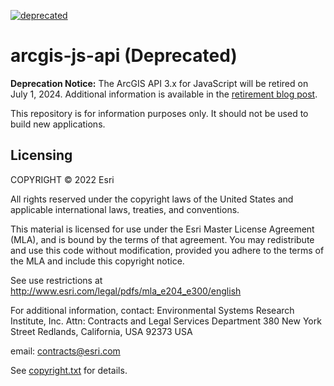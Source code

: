 [![deprecated](http://badges.github.io/stability-badges/dist/deprecated.svg)](http://github.com/badges/stability-badges)

# arcgis-js-api (Deprecated)

**Deprecation Notice:** The ArcGIS API 3.x for JavaScript will be retired on July 1, 2024. Additional information is available in the [retirement blog post](https://www.esri.com/arcgis-blog/products/js-api-arcgis/developers/arcgis-api-for-javascript-version-3-x-retirement/).

This repository is for information purposes only. It should not be used to build new applications.

## Licensing
COPYRIGHT © 2022 Esri

All rights reserved under the copyright laws of the United States
and applicable international laws, treaties, and conventions.

This material is licensed for use under the Esri Master License
Agreement (MLA), and is bound by the terms of that agreement.
You may redistribute and use this code without modification,
provided you adhere to the terms of the MLA and include this
copyright notice.

See use restrictions at http://www.esri.com/legal/pdfs/mla_e204_e300/english

For additional information, contact:
Environmental Systems Research Institute, Inc.
Attn: Contracts and Legal Services Department
380 New York Street
Redlands, California, USA 92373
USA

email: contracts@esri.com

See [copyright.txt](copyright.txt) for details.
